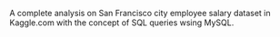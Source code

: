 A complete analysis on San Francisco city employee salary dataset in Kaggle.com with the concept of SQL queries wsing MySQL.

